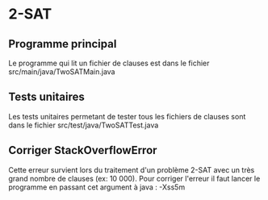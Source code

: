 # 2-SAT

## Programme principal

Le programme qui lit un fichier de clauses est dans le fichier src/main/java/TwoSATMain.java

## Tests unitaires

Les tests unitaires permetant de tester tous les fichiers de clauses sont dans le fichier src/test/java/TwoSATTest.java

## Corriger StackOverflowError

Cette erreur survient lors du traitement d'un problème 2-SAT avec un très grand nombre de clauses (ex: 10 000).
Pour corriger l'erreur il faut lancer le programme en passant cet argument à java : -Xss5m
